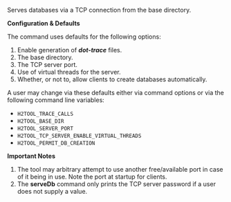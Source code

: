 Serves databases via a TCP connection from the base directory.

**Configuration & Defaults**

The command uses defaults for the following options:
1. Enable generation of **_dot-trace_** files. 
2. The base directory. 
3. The TCP server port.
4. Use of virtual threads for the server. 
5. Whether, or not to, allow clients to create databases automatically. 

A user may change via these defaults either via command options or via the following command line variables:

- `H2TOOL_TRACE_CALLS`
- `H2TOOL_BASE_DIR` 
- `H2TOOL_SERVER_PORT`
- `H2TOOL_TCP_SERVER_ENABLE_VIRTUAL_THREADS`
- `H2TOOL_PERMIT_DB_CREATION`

**Important Notes**

1. The tool may arbitrary attempt to use another free/available port in case of
   it being in use. Note the port at startup for clients. 
2. The **serveDb** command only prints the TCP server password if a user does not supply a value.